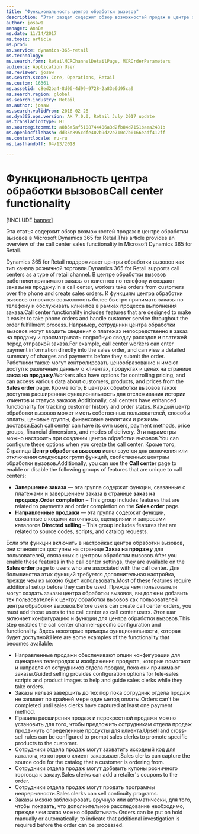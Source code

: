 ```yaml
---
title: "Функциональность центра обработки вызовов"
description: "Этот раздел содержит обзор возможностей продаж в центре обработки вызовов в Microsoft Dynamics 365 for Retail."
author: josaw1
manager: AnnBe
ms.date: 11/14/2017
ms.topic: article
ms.prod: 
ms.service: dynamics-365-retail
ms.technology: 
ms.search.form: RetailMCRChannelDetailPage, MCROrderParameters
audience: Application User
ms.reviewer: josaw
ms.search.scope: Core, Operations, Retail
ms.custom: 16361
ms.assetid: c8ed2ba4-8d06-4d99-9728-2a83e6d95ca9
ms.search.region: global
ms.search.industry: Retail
ms.author: josaw
ms.search.validFrom: 2016-02-28
ms.dyn365.ops.version: AX 7.0.0, Retail July 2017 update
ms.translationtype: HT
ms.sourcegitcommit: a8b5a5af5108744406a3d2fb84d7151baea2481b
ms.openlocfilehash: dd35e895cdfe402b9d22e710c7b0166eadf412ff
ms.contentlocale: ru-ru
ms.lasthandoff: 04/13/2018

---
```


# <a name="call-center-functionality"></a><span data-ttu-id="1ab76-103">Функциональность центра обработки вызовов</span><span class="sxs-lookup"><span data-stu-id="1ab76-103">Call center functionality</span></span>

[!INCLUDE [banner](includes/banner.md)]

<span data-ttu-id="1ab76-104">Эта статья содержит обзор возможностей продаж в центре обработки вызовов в Microsoft Dynamics 365 for Retail.</span><span class="sxs-lookup"><span data-stu-id="1ab76-104">This article provides an overview of the call center sales functionality in Microsoft Dynamics 365 for Retail.</span></span>

<span data-ttu-id="1ab76-105">Dynamics 365 for Retail поддерживает центры обработки вызовов как тип канала розничной торговли.</span><span class="sxs-lookup"><span data-stu-id="1ab76-105">Dynamics 365 for Retail supports call centers as a type of retail channel.</span></span> <span data-ttu-id="1ab76-106">В центре обработки вызовов работники принимают заказы от клиентов по телефону и создают заказы на продажу.</span><span class="sxs-lookup"><span data-stu-id="1ab76-106">In a call center, workers take orders from customers over the phone and create sales orders.</span></span> <span data-ttu-id="1ab76-107">К функциям центра обработки вызовов относится возможность более быстро принимать заказы по телефону и обслуживать клиентов в рамках процесса выполнения заказа.</span><span class="sxs-lookup"><span data-stu-id="1ab76-107">Call center functionality includes features that are designed to make it easier to take phone orders and handle customer service throughout the order fulfillment process.</span></span> <span data-ttu-id="1ab76-108">Например, сотрудники центра обработки вызовов могут вводить сведения о платежах непосредственно в заказ на продажу и просматривать подробную сводку расходов и платежей перед отправкой заказа.</span><span class="sxs-lookup"><span data-stu-id="1ab76-108">For example, call center workers can enter payment information directly into the sales order, and can view a detailed summary of charges and payments before they submit the order.</span></span> <span data-ttu-id="1ab76-109">Работники также могут контролировать ценообразование и имеют доступ к различным данным о клиентах, продуктах и ценах на странице **заказ на продажу**.</span><span class="sxs-lookup"><span data-stu-id="1ab76-109">Workers also have options for controlling pricing, and can access various data about customers, products, and prices from the **Sales order** page.</span></span> <span data-ttu-id="1ab76-110">Кроме того, В центрах обработки вызовов также доступна расширенная функциональность для отслеживания истории клиентов и статуса заказов.</span><span class="sxs-lookup"><span data-stu-id="1ab76-110">Additionally, call centers have enhanced functionality for tracking customer history and order status.</span></span> <span data-ttu-id="1ab76-111">Каждый центр обработки вызовов может иметь собственных пользователей, способы оплаты, ценовые группы, финансовые аналитики и режимы доставки.</span><span class="sxs-lookup"><span data-stu-id="1ab76-111">Each call center can have its own users, payment methods, price groups, financial dimensions, and modes of delivery.</span></span> <span data-ttu-id="1ab76-112">Эти параметры можно настроить при создании центра обработки вызовов.</span><span class="sxs-lookup"><span data-stu-id="1ab76-112">You can configure these options when you create the call center.</span></span> <span data-ttu-id="1ab76-113">Кроме того, Страница **Центр обработки вызовов** используется для включения или отключения следующих групп функций, свойственных центрам обработки вызовов.</span><span class="sxs-lookup"><span data-stu-id="1ab76-113">Additionally, you can use the **Call center** page to enable or disable the following groups of features that are unique to call centers:</span></span>

-   <span data-ttu-id="1ab76-114">**Завершение заказа** — эта группа содержит функции, связанные с платежами и завершением заказа в странице **заказ на продажу**.</span><span class="sxs-lookup"><span data-stu-id="1ab76-114">**Order completion** – This group includes features that are related to payments and order completion on the **Sales order** page.</span></span>
-   <span data-ttu-id="1ab76-115">**Направленные продажи** — эта группа содержит функции, связанные с кодами источников, сценариями и запросами каталогов.</span><span class="sxs-lookup"><span data-stu-id="1ab76-115">**Directed selling** – This group includes features that are related to source codes, scripts, and catalog requests.</span></span>

<span data-ttu-id="1ab76-116">Если эти функции включить в настройках центра обработки вызовов, они становятся доступны на странице **Заказ на продажу** для пользователей, связанных с центром обработки вызовов.</span><span class="sxs-lookup"><span data-stu-id="1ab76-116">After you enable these features in the call center settings, they are available on the **Sales order** page to users who are associated with the call center.</span></span> <span data-ttu-id="1ab76-117">Для большинства этих функций требуется дополнительная настройка, прежде чем их можно будет использовать.</span><span class="sxs-lookup"><span data-stu-id="1ab76-117">Most of these features require additional setup before they can be used.</span></span> <span data-ttu-id="1ab76-118">Прежде чем пользователи могут создать заказы центра обработки вызовов, вы должны добавить тех пользователей к центру обработки вызовов как пользователей центра обработки вызовов.</span><span class="sxs-lookup"><span data-stu-id="1ab76-118">Before users can create call center orders, you must add those users to the call center as call center users.</span></span> <span data-ttu-id="1ab76-119">Этот шаг включает конфигурацию и функции для центра обработки вызовов.</span><span class="sxs-lookup"><span data-stu-id="1ab76-119">This step enables the call center channel-specific configuration and functionality.</span></span> <span data-ttu-id="1ab76-120">Здесь некоторые примеры функциональности, которая будет доступной:</span><span class="sxs-lookup"><span data-stu-id="1ab76-120">Here are some examples of the functionality that becomes available:</span></span>

-   <span data-ttu-id="1ab76-121">Направленные продажи обеспечивают опции конфигурации для сценариев телепродаж и изображения продукта, которые помогают и направляют сотрудников отдела продаж, пока они принимают заказы.</span><span class="sxs-lookup"><span data-stu-id="1ab76-121">Guided selling provides configuration options for tele-sales scripts and product images to help and guide sales clerks while they take orders.</span></span>
-   <span data-ttu-id="1ab76-122">Заказы нельзя завершить до тех пор пока сотрудник отдела продаж не запишет по крайней мере один метод оплаты.</span><span class="sxs-lookup"><span data-stu-id="1ab76-122">Orders can't be completed until sales clerks have captured at least one payment method.</span></span>
-   <span data-ttu-id="1ab76-123">Правила расширения продаж и перекрестной продажи можно установить для того, чтобы предложить сотрудникам отдела продаж продвинуть определенные продукты для клиента.</span><span class="sxs-lookup"><span data-stu-id="1ab76-123">Upsell and cross-sell rules can be configured to prompt sales clerks to promote specific products to the customer.</span></span>
-   <span data-ttu-id="1ab76-124">Сотрудники отдела продаж могут захватить исходный код для каталога, из которого клиент заказывает.</span><span class="sxs-lookup"><span data-stu-id="1ab76-124">Sales clerks can capture the source code for the catalog that a customer is ordering from.</span></span>
-   <span data-ttu-id="1ab76-125">Сотрудники отдела продаж могут добавить купоны розничного торговца к заказу.</span><span class="sxs-lookup"><span data-stu-id="1ab76-125">Sales clerks can add a retailer's coupons to the order.</span></span>
-   <span data-ttu-id="1ab76-126">Сотрудники отдела продаж могут продать программы непрерывности.</span><span class="sxs-lookup"><span data-stu-id="1ab76-126">Sales clerks can sell continuity programs.</span></span>
-   <span data-ttu-id="1ab76-127">Заказы можно заблокировать вручную или автоматически, для того, чтобы показать, что дополнительное расследование необходимо, прежде чем заказ можно обрабатывать.</span><span class="sxs-lookup"><span data-stu-id="1ab76-127">Orders can be put on hold manually or automatically, to indicate that additional investigation is required before the order can be processed.</span></span>





